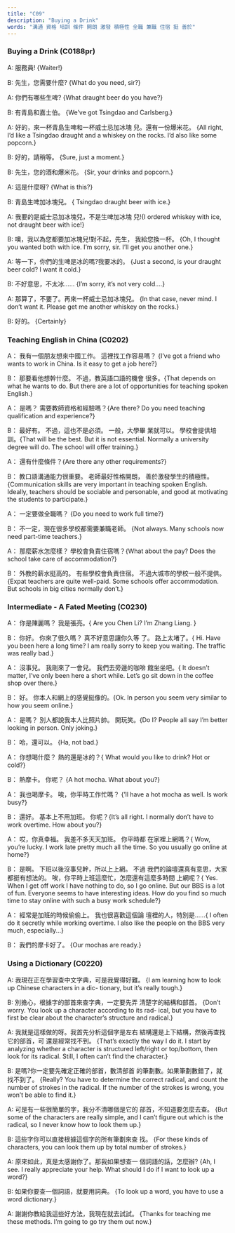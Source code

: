 ```yaml
---
title: "C09"
description: "Buying a Drink"
words: "溝通 資格 培訓 條件 開朗 激發 積極性 全職 兼職 住宿 挺 善於"
---
```


### Buying a Drink (C0188pr)

A: 服務員! {Waiter!}

B: 先生，您需要什麼? {What do you need, sir?}

A: 你們有哪些生啤? {What draught beer do you have?}

B: 有青島和嘉士伯。 {We’ve got Tsingdao and Carlsberg.}

A: 好的，來一杯青島生啤和一杯威士忌加冰塊 兒。還有一份爆米花。 {All right, I’d like a Tsingdao draught and a whiskey on the rocks. I’d also like some popcorn.}

B: 好的，請稍等。 {Sure, just a moment.}

B: 先生，您的酒和爆米花。 {Sir, your drinks and popcorn.}

A: 這是什麼呀? {What is this?}

B: 青島生啤加冰塊兒。 { Tsingdao draught beer with ice.}

A: 我要的是威士忌加冰塊兒，不是生啤加冰塊 兒!{I ordered whiskey with ice, not draught beer with ice!}

B: 噢，我以為您都要加冰塊兒!對不起，先生， 我給您換一杯。 {Oh, I thought you wanted both with ice. I’m sorry, sir. I’ll get you another one.}

A: 等一下，你們的生啤是冰的嗎?我要冰的。 {Just a second, is your draught beer cold? I want it cold.}

B: 不好意思，不太冰...... {I’m sorry, it’s not very cold....}

A: 那算了，不要了。再來一杯威士忌加冰塊兒。 {In that case, never mind. I don’t want it. Please get me another whiskey on the rocks.}

B: 好的。 {Certainly}

### Teaching English in China (C0202)

A： 我有一個朋友想來中國工作。 這裡找工作容易嗎？ {I’ve got a friend who wants to work in China. Is it easy to get a job here?}

B： 那要看他想幹什麼。 不過，教英語口語的機會 很多。{That depends on what he wants to do. But there are a lot of opportunities for teaching spoken English.}

A： 是嗎？ 需要教師資格和經驗嗎？{Are there? Do you need teaching qualification and experience?}

B： 最好有。 不過，這也不是必須。 一般，大學畢 業就可以。 學校會提供培訓。{That will be the best. But it is not essential. Normally a university degree will do. The school will offer training.}

A： 還有什麼條件？{Are there any other requirements?}

B： 教口語溝通能力很重要。 老師最好性格開朗， 善於激發學生的積極性。{Communication skills are very important in teaching spoken English. Ideally, teachers should be sociable and personable, and good at motivating the students to participate.}

A： 一定要做全職嗎？ {Do you need to work full time?}

B： 不一定，現在很多學校都需要兼職老師。 {Not always. Many schools now need part-time teachers.}

A： 那麼薪水怎麼樣？ 學校會負責住宿嗎？{What about the pay? Does the school take care of accommodation?}

B： 外教的薪水挺高的。 有些學校會負責住宿。 不過大城市的學校一般不提供。{Expat teachers are quite well-paid. Some schools offer accommodation. But schools in big cities normally don’t.}

### Intermediate - A Fated Meeting (C0230)

A： 你是陳麗嗎？ 我是張亮。{ Are you Chen Li? I’m Zhang Liang. }

B： 你好。 你來了很久嗎？ 真不好意思讓你久等 了。 路上太堵了。{ Hi. Have you been here a long time? I am really sorry to keep you waiting. The traffic was really bad.}

A： 沒事兒。 我剛來了一會兒。 我們去旁邊的咖啡 館坐坐吧。{ It doesn’t matter, I’ve only been here a short while. Let’s go sit down in the coffee shop over there.}

B： 好。 你本人和網上的感覺挺像的。{Ok. In person you seem very similar to how you seem online.}

A： 是嗎？ 別人都說我本人比照片帥。 開玩笑。{Do I? People all say I’m better looking in person. Only joking.}

B： 哈，還可以。 {Ha, not bad.}

A： 你想喝什麼？ 熱的還是冰的？{ What would you like to drink? Hot or cold?}

B： 熱摩卡。 你呢？ {A hot mocha. What about you?}

A： 我也喝摩卡。 唉，你平時工作忙嗎？ {’ll have a hot mocha as well. Is work busy?}

B： 還好。 基本上不用加班。 你呢？{It’s all right. I normally don’t have to work overtime. How about you?}

A： 哎，你真幸福。 我差不多天天加班。 你平時都 在家裡上網嗎？{ Wow, you’re lucky. I work late pretty much all the time. So you usually go online at home?}

B： 是啊。 下班以後沒事兒幹，所以上上網。 不過 我們的論壇還真有意思，大家都挺有想法的。 唉，你平時上班這麼忙，怎麼還有這麼多時間 上網呢？{ Yes. When I get off work I have nothing to do, so I go online. But our BBS is a lot of fun. Everyone seems to have interesting ideas. How do you find so much time to stay online with such a busy work schedule?}

A： 經常是加班的時候偷偷上。 我也很喜歡這個論 壇裡的人，特別是......{ I often do it secretly while working overtime. I also like the people on the BBS very much, especially...}

B： 我們的摩卡好了。 {Our mochas are ready.}

### Using a Dictionary (C0220)

A: 我現在正在學習查中文字典，可是我覺得好難。 {I am learning how to look up Chinese characters in a dic- tionary, but it’s really tough.}

B: 別擔心，根據字的部首來查字典，一定要先弄 清楚字的結構和部首。 {Don’t worry. You look up a character according to its rad- ical, but you have to first be clear about the character’s structure and radical.}

A: 我就是這樣做的呀。我首先分析這個字是左右 結構還是上下結構，然後再查找它的部首，可 還是經常找不到。 {That’s exactly the way I do it. I start by analyzing whether a character is structured left/right or top/bottom, then look for its radical. Still, I often can’t find the character.}

B: 是嗎?你一定要先確定正確的部首，數清部首 的筆劃數。如果筆劃數錯了，就找不到了。 {Really? You have to determine the correct radical, and count the number of strokes in the radical. If the number of the strokes is wrong, you won’t be able to find it.}

A: 可是有一些很簡單的字，我分不清哪個是它的 部首，不知道要怎麼去查。 {But some of the characters are really simple, and I can’t figure out which is the radical, so I never know how to look them up.}

B: 這些字你可以直接根據這個字的所有筆劃來查 找。 {For these kinds of characters, you can look them up by total number of strokes.}

A: 原來如此，真是太感謝你了。那我如果想查一 個詞語的話，怎麼辦? {Ah, I see. I really appreciate your help. What should I do if I want to look up a word?}

B: 如果你要查一個詞語，就要用詞典。 {To look up a word, you have to use a word dictionary.}

A: 謝謝你教給我這些好方法，我現在就去試試。 {Thanks for teaching me these methods. I’m going to go try them out now.}
